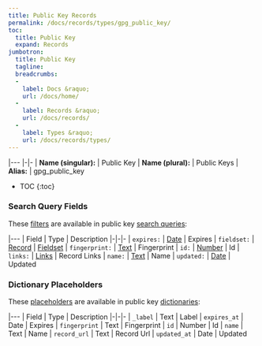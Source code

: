 ```yaml
---
title: Public Key Records
permalink: /docs/records/types/gpg_public_key/
toc:
  title: Public Key
  expand: Records
jumbotron:
  title: Public Key
  tagline: 
  breadcrumbs:
  -
    label: Docs &raquo;
    url: /docs/home/
  -
    label: Records &raquo;
    url: /docs/records/
  -
    label: Types &raquo;
    url: /docs/records/types/
---
```


|---
|-|-
| **Name (singular):** | Public Key
| **Name (plural):** | Public Keys
| **Alias:** | gpg_public_key

* TOC
{:toc}

### Search Query Fields

These [filters](/docs/search/filters/) are available in public key [search queries](/docs/search/):

|---
| Field | Type | Description
|-|-|-
| `expires:` | [Date](/docs/search/filters/dates/) | Expires
| `fieldset:` | [Record](/docs/search/deep-search/) | [Fieldset](/docs/records/types/custom_fieldset/)
| `fingerprint:` | [Text](/docs/search/filters/text/) | Fingerprint
| `id:` | [Number](/docs/search/filters/numbers/) | Id
| `links:` | [Links](/docs/search/filters/links/) | Record Links
| `name:` | [Text](/docs/search/filters/text/) | Name
| `updated:` | [Date](/docs/search/filters/dates/) | Updated

### Dictionary Placeholders

These [placeholders](/docs/bots/scripting/placeholders/) are available in public key [dictionaries](/docs/bots/behaviors/dictionaries/):

|---
| Field | Type | Description
|-|-|-
| `_label` | Text | Label
| `expires_at` | Date | Expires
| `fingerprint` | Text | Fingerprint
| `id` | Number | Id
| `name` | Text | Name
| `record_url` | Text | Record Url
| `updated_at` | Date | Updated
